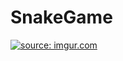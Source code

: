 # SnakeGame

<a href="https://imgur.com/ZVJ4vnD"><img src="https://i.imgur.com/ZVJ4vnD.gif" title="source: imgur.com" /></a>
